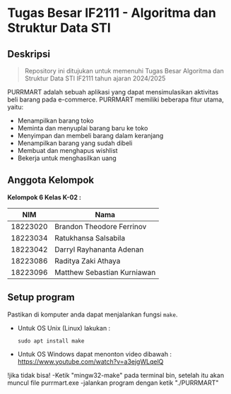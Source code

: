 # Tugas Besar IF2111 - Algoritma dan Struktur Data STI

## Deskripsi

> Repository ini ditujukan untuk memenuhi Tugas Besar Algoritma dan Struktur Data STI IF2111 tahun ajaran 2024/2025

PURRMART adalah sebuah aplikasi yang dapat mensimulasikan aktivitas beli barang pada e-commerce. PURRMART memiliki beberapa fitur utama, yaitu:
- Menampilkan barang toko
- Meminta dan menyuplai barang baru ke toko
- Menyimpan dan membeli barang dalam keranjang
- Menampilkan barang yang sudah dibeli
- Membuat dan menghapus wishlist
- Bekerja untuk menghasilkan uang

## Anggota Kelompok

**Kelompok 6 Kelas K-02 :**

| NIM          | Nama                       |
| ---          | ---                        |
| 18223020     | Brandon Theodore Ferrinov  |
| 18223034     | Ratukhansa Salsabila       |
| 18223042     | Darryl Rayhananta Adenan   |
| 18223086     | Raditya Zaki Athaya        |
| 18223096     | Matthew Sebastian Kurniawan|

## Setup program
Pastikan di komputer anda dapat menjalankan fungsi ```make```.  
- Untuk OS Unix (Linux) lakukan :
    ```
    sudo apt install make
    ```
- Untuk OS Windows dapat menonton video dibawah :
https://www.youtube.com/watch?v=a3ejgWLqelQ

!jika tidak bisa! 
-Ketik "mingw32-make" pada terminal bin, setelah itu akan muncul file purrmart.exe
-jalankan program dengan ketik "./PURRMART" 